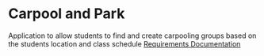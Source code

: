 # Carpool and Park
Application to allow students to find and create carpooling groups based on the students location and class schedule
[Requirements Documentation](https://drive.google.com/file/d/1z93BKOmx3uWt9_9Xs-QEernA44Ama_VS/view)

